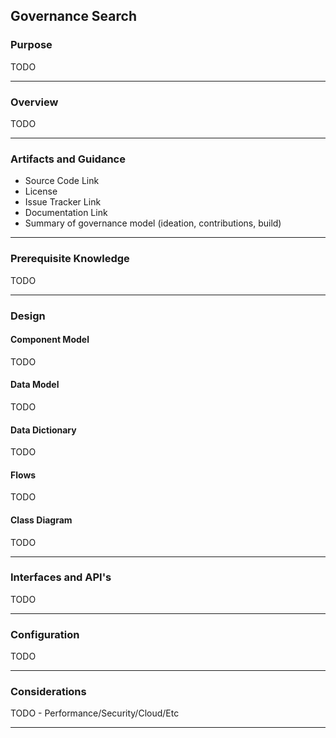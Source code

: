 ## Governance Search

### Purpose

TODO

*** 

### Overview 

TODO

*** 

### Artifacts and Guidance

* Source Code Link
* License
* Issue Tracker Link
* Documentation Link
* Summary of governance model (ideation, contributions, build)

*** 

### Prerequisite Knowledge

TODO

*** 

### Design

#### Component Model

TODO

#### Data Model

TODO

#### Data Dictionary

TODO

#### Flows

TODO

#### Class Diagram

TODO

*** 

### Interfaces and API's

TODO

*** 

### Configuration

TODO

*** 

### Considerations

TODO - Performance/Security/Cloud/Etc

*** 




